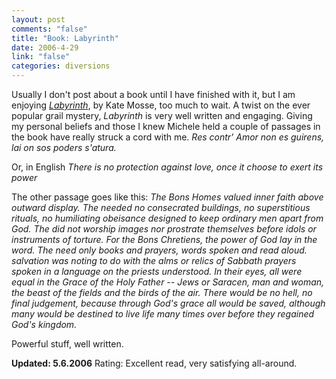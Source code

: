 ```yaml
--- 
layout: post
comments: "false"
title: "Book: Labyrinth"
date: 2006-4-29
link: "false"
categories: diversions
---
```

Usually I don't post about a book until I have finished with it, but I am enjoying <i><a href="http://www.amazon.com/gp/product/0399153446/sr=8-1/qid=1146347997/ref=pd_bbs_1/102-5862131-4347328?%5Fencoding=UTF8" title="Labyrinth">Labyrinth</a></i>, by Kate Mosse, too much to wait. A twist on the ever popular grail mystery, <i>Labyrinth</i> is very well written and engaging. Giving my personal beliefs and those I knew Michele held a couple of passages in the book have really struck a cord with me.
<cite>
<i>Res contr' Amor non es guirens, lai on sos poders s'atura.</i>
</cite>

Or, in English
<cite>
<i>There is no protection against love, once it choose to exert its power</i>
</cite>

The other passage goes like this:
<cite>
The <i>Bons Homes</i> valued inner faith above outward display. The needed no consecrated buildings, no superstitious rituals, no humiliating obeisance designed to keep ordinary men apart from God. The did not worship images nor prostrate themselves before idols or instruments of torture. For the <i>Bons Chretiens</i>, the power of God lay in the word. The need only books and prayers, words spoken and read aloud. salvation was noting to do with the alms or relics of Sabbath prayers spoken in a language on the priests understood.
In their eyes, all were equal in the Grace of the Holy Father -- Jews or Saracen, man and woman, the beast of the fields and the birds of the air. There would be no hell, no final judgement, because through God's grace all would be saved, although many would be destined to live life many times over before they regained God's kingdom.
</cite>

Powerful stuff, well written.

<b>Updated: 5.6.2006</b> Rating: Excellent read, very satisfying all-around.
